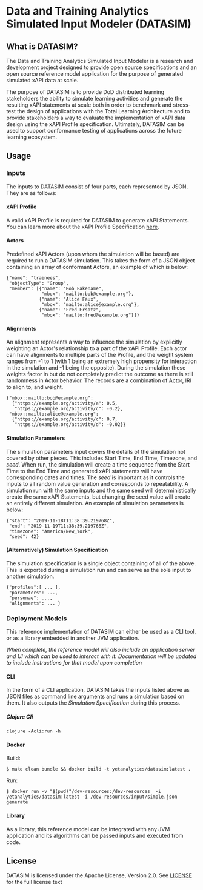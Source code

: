 #  Data and Training Analytics Simulated Input Modeler (DATASIM)

## What is DATASIM?

The Data and Training Analytics Simulated Input Modeler is a research and development project designed to provide open source specifications and an open source reference model application for the purpose of generated simulated xAPI data at scale.

The purpose of DATASIM is to provide DoD distributed learning stakeholders the ability to simulate learning activities and generate the resulting xAPI statements at scale both in order to benchmark and stress-test the design of applications with the Total Learning Architecture and to provide stakeholders a way to evaluate the implementation of xAPI data design using the xAPI Profile specification. Ultimately, DATASIM can be used to support conformance testing of applications across the future learning ecosystem.

## Usage

### Inputs

The inputs to DATASIM consist of four parts, each represented by JSON. They are as follows:

#### xAPI Profile

A valid xAPI Profile is required for DATASIM to generate xAPI Statements. You can learn more about the xAPI Profile Specification [here](https://github.com/adlnet/xapi-profiles).

#### Actors

Predefined xAPI Actors (upon whom the simulation will be based) are required to run a DATASIM simulation. This takes the form of a JSON object containing an array of conformant Actors, an example of which is below:

    {"name": "trainees",
     "objectType": "Group",
     "member": [{"name": "Bob Fakename",
                 "mbox": "mailto:bob@example.org"},
                {"name": "Alice Faux",
                 "mbox": "mailto:alice@example.org"},
                {"name": "Fred Ersatz",
                 "mbox": "mailto:fred@example.org"}]}

#### Alignments

An alignment represents a way to influence the simulation by explicitly weighting an Actor's relationship to a part of the xAPI Profile. Each actor can have alignments to multiple parts of the Profile, and the weight system ranges from -1 to 1 (with 1 being an extremely high propensity for interaction in the simulation and -1 being the opposite). During the simulation these weights factor in but do not completely predict the outcome as there is still randomness in Actor behavior. The records are a combination of Actor, IRI to align to, and weight.

    {"mbox::mailto:bob@example.org":
      {"https://example.org/activity/a": 0.5,
       "https://example.org/activity/c": -0.2},
     "mbox::mailto:alice@example.org":
      {"https://example.org/activity/c": 0.7,
       "https://example.org/activity/d": -0.02}}

#### Simulation Parameters

The simulation parameters input covers the details of the simulation not covered by other pieces. This includes Start Time, End Time, Timezone, and *seed*. When run, the simulation will create a time sequence from the Start Time to the End Time and generated xAPI statements will have corresponding dates and times. The *seed* is important as it controls the inputs to all random value generation and corresponds to repeatability. A simulation run with the same inputs and the same seed will deterministically create the same xAPI Statements, but changing the seed value will create an entirely different simulation. An example of simulation parameters is below:

    {"start": "2019-11-18T11:38:39.219768Z",
     "end": "2019-11-19T11:38:39.219768Z",
     "timezone": "America/New_York",
     "seed": 42}


#### (Alternatively) Simulation Specification

The simulation specification is a single object containing of all of the above. This is exported during a simulation run and can serve as the sole input to another simulation.

    {"profiles":[ ... ],
     "parameters": ...,
     "personae": ...,
     "alignments": ... }


### Deployment Models

This reference implementation of DATASIM can either be used as a CLI tool, or as a library embedded in another JVM application.

*When complete, the reference model will also include an application server and UI which can be used to interact with it. Documentation will be updated to include instructions for that model upon completion*

#### CLI

In the form of a CLI application, DATASIM takes the inputs listed above as JSON files as command line arguments and runs a simulation based on them. It also outputs the *Simulation Specification* during this process.

##### Clojure Cli

    clojure -Acli:run -h

#### Docker

Build:

    $ make clean bundle && docker build -t yetanalytics/datasim:latest .

Run:

    $ docker run -v "$(pwd)"/dev-resources:/dev-resources  -i yetanalytics/datasim:latest -i /dev-resources/input/simple.json generate

#### Library

As a library, this reference model can be integrated with any JVM application and its algorithms can be passed inputs and executed from code.

## License

DATASIM is licensed under the Apache License, Version 2.0. See [LICENSE](LICENSE) for the full license text
